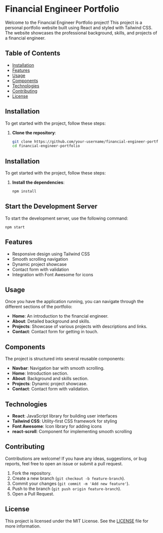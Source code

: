 # Financial Engineer Portfolio

Welcome to the Financial Engineer Portfolio project! This project is a personal portfolio website built using React and styled with Tailwind CSS. The website showcases the professional background, skills, and projects of a financial engineer.

## Table of Contents

- [Installation](#installation)
- [Features](#features)
- [Usage](#usage)
- [Components](#components)
- [Technologies](#technologies)
- [Contributing](#contributing)
- [License](#license)

## Installation

To get started with the project, follow these steps:

1. **Clone the repository**:

   ```bash
   git clone https://github.com/your-username/financial-engineer-portfolio.git
   cd financial-engineer-portfolio
## Installation

To get started with the project, follow these steps:

1. **Install the dependencies**:

   ```bash
   npm install

## Start the Development Server
To start the development server, use the following command:
    
    npm start


## Features

- Responsive design using Tailwind CSS
- Smooth scrolling navigation
- Dynamic project showcase
- Contact form with validation
- Integration with Font Awesome for icons

## Usage

Once you have the application running, you can navigate through the different sections of the portfolio:

- **Home**: An introduction to the financial engineer.
- **About**: Detailed background and skills.
- **Projects**: Showcase of various projects with descriptions and links.
- **Contact**: Contact form for getting in touch.

## Components

The project is structured into several reusable components:

- **Navbar**: Navigation bar with smooth scrolling.
- **Home**: Introduction section.
- **About**: Background and skills section.
- **Projects**: Dynamic project showcase.
- **Contact**: Contact form with validation.

## Technologies

- **React**: JavaScript library for building user interfaces
- **Tailwind CSS**: Utility-first CSS framework for styling
- **Font Awesome**: Icon library for adding icons
- **react-scroll**: Component for implementing smooth scrolling

## Contributing

Contributions are welcome! If you have any ideas, suggestions, or bug reports, feel free to open an issue or submit a pull request.

1. Fork the repository.
2. Create a new branch (`git checkout -b feature-branch`).
3. Commit your changes (`git commit -m 'Add new feature'`).
4. Push to the branch (`git push origin feature-branch`).
5. Open a Pull Request.

## License

This project is licensed under the MIT License. See the [LICENSE](LICENSE) file for more information.










